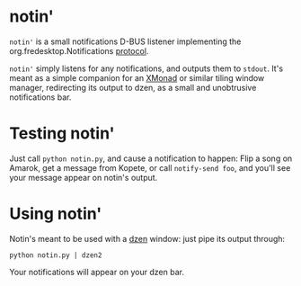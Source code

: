 notin'
======

`notin'` is a small notifications D-BUS listener implementing the
org.fredesktop.Notifications [protocol][protocol].

`notin'` simply listens for any notifications, and outputs them to `stdout`.
It's meant as a simple companion for an [XMonad][xmonad] or similar tiling
window manager, redirecting its output to dzen, as a small and unobtrusive
notifications bar.

Testing notin'
==============

Just call `python notin.py`, and cause a notification to happen: Flip a song
on Amarok, get a message from Kopete, or call `notify-send foo`, and you'll
see your message appear on notin's output.

Using notin'
============

Notin's meant to be used with a [dzen][dzen] window: just pipe its output through:

`python notin.py | dzen2`

Your notifications will appear on your dzen bar.

[protocol]: http://www.galago-project.org/specs/notification/0.9/x408.html
[xmonad]: http://xmonad.org/
[dzen]: http://sites.google.com/site/gotmor/dzen
